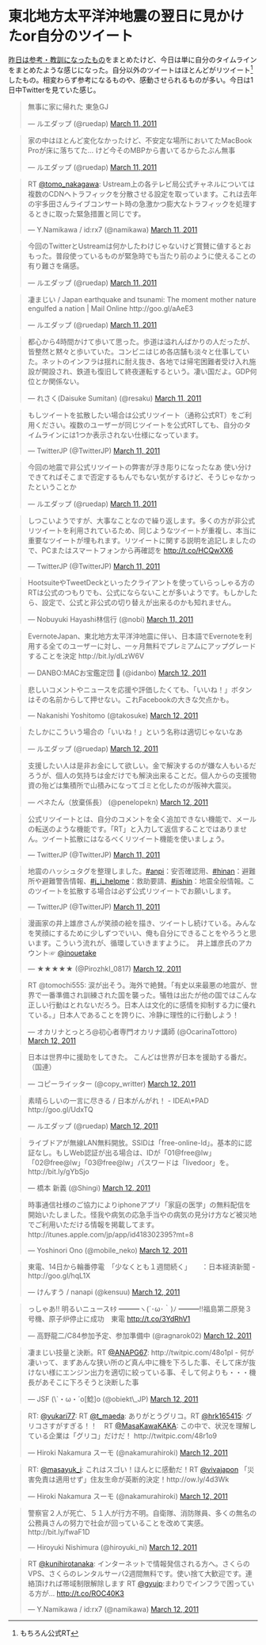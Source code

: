 # <span>東北地方太平洋沖地震の</span><span>翌日に見かけたor自分のツイート</span>

[昨日は参考・教訓になったもの](/2011/03/11/japan-earthquake-311)をまとめたけど、今日は単に自分のタイムラインをまとめたような感じになった。自分以外のツイートはほとんどがリツイート[^1]したもの。相変わらず参考になるものや、感動させられるものが多い。今日は1日中Twitterを見ていた感じ。

<!-- READMORE -->

<blockquote class="twitter-tweet"><p>無事に家に帰れた 東急GJ</p>&mdash; ルエダップ (@ruedap) <a href="https://twitter.com/ruedap/statuses/46242285876297728">March 11, 2011</a></blockquote>

<blockquote class="twitter-tweet"><p>家の中はほとんど変化なかったけど、不安定な場所においてたMacBook Proが床に落ちてた... けど今そのMBPから書いてるからたぶん無事</p>&mdash; ルエダップ (@ruedap) <a href="https://twitter.com/ruedap/statuses/46243525507022848">March 11, 2011</a></blockquote>

<blockquote class="twitter-tweet"><p>RT <a href="https://twitter.com/tomo_nakagawa">@tomo_nakagawa</a>: Ustream上の各テレビ局公式チャネルについては複数のCDNへトラフィックを分散させる設定を取っています。これは去年の宇多田さんライブコンサート時の急激かつ膨大なトラフィックを処理するときに取った緊急措置と同じです。</p>&mdash; Y.Namikawa / id:rx7 (@namikawa) <a href="https://twitter.com/namikawa/statuses/46249059056488448">March 11, 2011</a></blockquote>

<blockquote class="twitter-tweet"><p>今回のTwitterとUstreamは何かしたわけじゃないけど賞賛に値するとおもった。普段使っているものが緊急時でも当たり前のように使えることの有り難さを痛感。</p>&mdash; ルエダップ (@ruedap) <a href="https://twitter.com/ruedap/statuses/46250414538100736">March 11, 2011</a></blockquote>

<blockquote class="twitter-tweet"><p>凄まじい / Japan earthquake and tsunami: The moment mother nature engulfed a nation | Mail Online http://goo.gl/aAeE3</p>&mdash; ルエダップ (@ruedap) <a href="https://twitter.com/ruedap/statuses/46251265163935744">March 11, 2011</a></blockquote>

<blockquote class="twitter-tweet"><p>都心から4時間かけて歩いて思った。歩道は溢れんばかりの人だったが、皆整然と黙々と歩いていた。コンビニはじめ各店舗も淡々と仕事していた。ネットのインフラは揺れに耐え抜き、各地では帰宅困難者受け入れ施設が開設され、鉄道も復旧して終夜運転するという。凄い国だよ。GDP何位とか関係ない。</p>&mdash; れさく(Daisuke Sumitan) (@resaku) <a href="https://twitter.com/resaku/statuses/46249199825715200">March 11, 2011</a></blockquote>

<blockquote class="twitter-tweet"><p>もしツイートを拡散したい場合は公式リツイート（通称公式RT）をご利用ください。複数のユーザーが同じツイートを公式RTしても、自分のタイムラインには1つか表示されない仕様になっています。</p>&mdash; TwitterJP (@TwitterJP) <a href="https://twitter.com/TwitterJP/statuses/46293576711278592">March 11, 2011</a></blockquote>

<blockquote class="twitter-tweet"><p>今回の地震で非公式リツイートの弊害が浮き彫りになったなあ 使い分けできてればそこまで否定するもんでもない気がするけど、そうじゃなかったということか</p>&mdash; ルエダップ (@ruedap) <a href="https://twitter.com/ruedap/statuses/46350803660836865">March 11, 2011</a></blockquote>

<blockquote class="twitter-tweet"><p>しつこいようですが、大事なことなので繰り返します。多くの方が非公式リツイートを利用されているため、同じようなツイートが重複し、本当に重要なツイートが埋もれます。リツイートに関する説明を追記しましたので、PCまたはスマートフォンから再確認を <a href="http://t.co/HCQwXX6">http://t.co/HCQwXX6</a></p>&mdash; TwitterJP (@TwitterJP) <a href="https://twitter.com/TwitterJP/statuses/46356094028759041">March 11, 2011</a></blockquote>

<blockquote class="twitter-tweet"><p>HootsuiteやTweetDeckといったクライアントを使っていらっしゃる方のRTは公式のつもりでも、公式にならないことが多いようです。もしかしたら、設定で、公式と非公式の切り替えが出来るのかも知れません。</p>&mdash; Nobuyuki Hayashi林信行 (@nobi) <a href="https://twitter.com/nobi/statuses/46354267329671168">March 11, 2011</a></blockquote>

<blockquote class="twitter-tweet"><p>EvernoteJapan、東北地方太平洋沖地震に伴い、日本語でEvernoteを利用する全てのユーザーに対し、一ヶ月無料でプレミアムにアップグレードすることを決定 http://bit.ly/dLzW6V</p>&mdash; DANBO:MACお宝鑑定団  (@idanbo) <a href="https://twitter.com/idanbo/statuses/46366147666382849">March 12, 2011</a></blockquote>

<blockquote class="twitter-tweet"><p>悲しいコメントやニュースを応援や評価したくても、「いいね！」ボタンはその名前からして押せない。これFacebookの大きな欠点かも。</p>&mdash; Nakanishi Yoshitomo (@takosuke) <a href="https://twitter.com/takosuke/statuses/46378656762839040">March 12, 2011</a></blockquote>

<blockquote class="twitter-tweet"><p>たしかにこういう場合の「いいね！」という名称は適切じゃないなあ</p>&mdash; ルエダップ (@ruedap) <a href="https://twitter.com/ruedap/statuses/46386324038623232">March 12, 2011</a></blockquote>

<blockquote class="twitter-tweet"><p>支援したい人は是非お金にして欲しい。金で解決するのが嫌な人もいるだろうが、個人の気持ちは金だけでも解決出来ることだ。個人からの支援物資の殆どは集積所で山積みになってゴミと化したのが阪神大震災。</p>&mdash; ペネたん（放棄係長） (@penelopekn) <a href="https://twitter.com/penelopekn/statuses/46374899765354496">March 12, 2011</a></blockquote>

<blockquote class="twitter-tweet"><p>公式リツイートとは、自分のコメントを全く追加できない機能で、メールの転送のような機能です。「RT」と入力して返信することではありません。ツイート拡散にはなるべくリツイート機能を使いましょう。</p>&mdash; TwitterJP (@TwitterJP) <a href="https://twitter.com/TwitterJP/statuses/46304003864276992">March 11, 2011</a></blockquote>

<blockquote class="twitter-tweet"><p>地震のハッシュタグを整理しました。<a href="https://twitter.com/search?q=%23anpi&amp;src=hash">#anpi</a>：安否確認用、<a href="https://twitter.com/search?q=%23hinan&amp;src=hash">#hinan</a>：避難所や避難警告情報、<a href="https://twitter.com/search?q=%23j_j_helpme&amp;src=hash">#j_j_helpme</a>：救助要請、<a href="https://twitter.com/search?q=%23jishin&amp;src=hash">#jishin</a>：地震全般情報。このツイートを拡散する場合は必ず公式リツイートでお願いします。</p>&mdash; TwitterJP (@TwitterJP) <a href="https://twitter.com/TwitterJP/statuses/46318034385780736">March 11, 2011</a></blockquote>

<blockquote class="twitter-tweet"><p>漫画家の井上雄彦さんが笑顔の絵を描き、ツイートし続けている。みんなを笑顔にするために少しずつでいい、俺も自分にできることをやろうと思います。こういう流れが、循環していきますように。　井上雄彦氏のアカウント☞ <a href="https://twitter.com/inouetake">@inouetake</a></p>&mdash; ★★★★★ (@PirozhkI_0817) <a href="https://twitter.com/PirozhkI_0817/statuses/46397860106878976">March 12, 2011</a></blockquote>

<blockquote class="twitter-tweet"><p>RT @tomochi555: 涙が出そう。海外で絶賛。「有史以来最悪の地震が、世界で一番準備され訓練された国を襲った。犠牲は出たが他の国ではこんな正しい行動はとれないだろう。日本人は文化的に感情を抑制する力に優れている。」日本人であることを誇りに、冷静に理性的に行動しよう！</p>&mdash; オカリナとっとろ@初心者専門オカリナ講師 (@OcarinaTottoro) <a href="https://twitter.com/OcarinaTottoro/statuses/46427025845653504">March 12, 2011</a></blockquote>

<blockquote class="twitter-tweet"><p>日本は世界中に援助をしてきた。&#10;こんどは世界が日本を援助する番だ。&#10;（国連）</p>&mdash; コピーライッター (@copy_writter) <a href="https://twitter.com/copy_writter/statuses/46365938043465728">March 12, 2011</a></blockquote>

<blockquote class="twitter-tweet"><p>素晴らしいの一言に尽きる / 日本がんがれ！ - IDEA\*PAD http://goo.gl/UdxTQ</p>&mdash; ルエダップ (@ruedap) <a href="https://twitter.com/ruedap/statuses/46441372537978881">March 12, 2011</a></blockquote>

<blockquote class="twitter-tweet"><p>ライブドアが無線LAN無料開放。SSIDは「free-online-ld」。基本的に認証なし。もしWeb認証が出る場合は、IDが「01@free@lw」「02@free@lw」「03@free@lw」パスワードは「livedoor」を。 http://bit.ly/gYbSjo</p>&mdash; 橋本 新義 (@Shingi) <a href="https://twitter.com/Shingi/statuses/46399274593955840">March 12, 2011</a></blockquote>

<blockquote class="twitter-tweet"><p>時事通信社様のご協力によりiphoneアプリ「家庭の医学」の無料配信を開始いたしました。怪我や病気の応急手当やの病気の見分け方など被災地でご利用いただける情報を掲載してます。　http://itunes.apple.com/jp/app/id418302395?mt=8　</p>&mdash; Yoshinori Ono (@mobile_neko) <a href="https://twitter.com/mobile_neko/statuses/46516422255443968">March 12, 2011</a></blockquote>

<blockquote class="twitter-tweet"><p>東電、14日から輪番停電　「少なくとも１週間続く」　　：日本経済新聞 - http://goo.gl/hqL1X</p>&mdash; けんすう / nanapi (@kensuu) <a href="https://twitter.com/kensuu/statuses/46539068481343488">March 12, 2011</a></blockquote>

<blockquote class="twitter-tweet"><p>っしゃあ!! 明るいニュースｷﾀ ━━━ヽ(´･ω･｀)ﾉ ━━━!!福島第二原発３号機、原子炉停止に成功　東電 <a href="http://t.co/3YdRhV1">http://t.co/3YdRhV1</a></p>&mdash; 高野龍二/C84参加予定、参加準備中 (@ragnarok02) <a href="https://twitter.com/ragnarok02/statuses/46549179178303488">March 12, 2011</a></blockquote>

<blockquote class="twitter-tweet"><p>凄まじい技量と決断。RT <a href="https://twitter.com/ANAPG67">@ANAPG67</a>: http://twitpic.com/48o1pl - 何が凄いって、まずあんな狭い所のど真ん中に機を下ろした事、そして床が抜けない様にエンジン出力を適切に絞っている事、そして何よりも・・・機長があそこに下ろそうと決断した事</p>&mdash; JSF (\`・ω・´o[鯰]o (@obiekt\_JP) <a href="https://twitter.com/obiekt_JP/statuses/46558437726883841">March 12, 2011</a></blockquote>

<blockquote class="twitter-tweet"><p>RT: <a href="https://twitter.com/yukari77">@yukari77</a>: RT <a href="https://twitter.com/t_maeda">@t_maeda</a>: ありがとうグリコ。RT <a href="https://twitter.com/HRK165415">@hrk165415</a>: グリコさすがすぎる！！　RT <a href="https://twitter.com/MasaKawaKAKA">@MasaKawaKAKA</a>: この中で、状況を理解している企業は「グリコ」だけだ！ http://twitpic.com/48r1o9</p>&mdash; Hiroki Nakamura スーモ (@nakamurahiroki) <a href="https://twitter.com/nakamurahiroki/statuses/46586872453013504">March 12, 2011</a></blockquote>

<blockquote class="twitter-tweet"><p>RT: <a href="https://twitter.com/masayuk_i">@masayuk_i</a>: これはスゴい！ほんとに感動だ！RT <a href="https://twitter.com/vivajapon">@vivajapon</a> 「災害免責は適用せず」住友生命が英断的決定！http://ow.ly/4d3Wk</p>&mdash; Hiroki Nakamura スーモ (@nakamurahiroki) <a href="https://twitter.com/nakamurahiroki/statuses/46586669247365120">March 12, 2011</a></blockquote>

<blockquote class="twitter-tweet"><p>警察官２人が死亡、５１人が行方不明。自衛隊、消防隊員、多くの無名の公務員さんの努力で社会が回っていることを改めて実感。 &#10;http://bit.ly/fwaF1D</p>&mdash; Hiroyuki Nishimura (@hiroyuki_ni) <a href="https://twitter.com/hiroyuki_ni/statuses/46587816813133824">March 12, 2011</a></blockquote>

<blockquote class="twitter-tweet"><p>RT <a href="https://twitter.com/kunihirotanaka">@kunihirotanaka</a>: インターネットで情報発信される方へ。さくらのVPS、さくらのレンタルサーバ2週間無料です。使い捨て大歓迎です。連絡頂ければ帯域制限解除します RT <a href="https://twitter.com/gyujp">@gyujp</a>:まわりでインフラで困っている方が… <a href="http://t.co/ROC40K3">http://t.co/ROC40K3</a></p>&mdash; Y.Namikawa / id:rx7 (@namikawa) <a href="https://twitter.com/namikawa/statuses/46587951450296320">March 12, 2011</a></blockquote>

<script async src="https://platform.twitter.com/widgets.js" charset="utf-8"></script>

[^1]: もちろん公式RT
